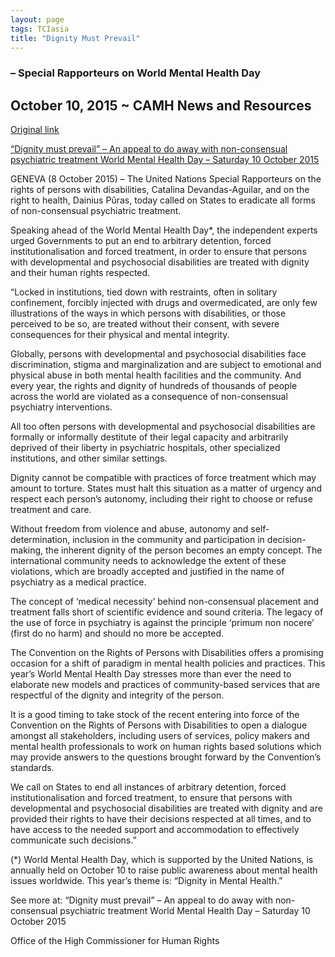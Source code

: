 ```yaml
---
layout: page
tags: TCIasia 
title: "Dignity Must Prevail"
---
```


###  – Special Rapporteurs on World Mental Health Day  
October 10, 2015 ~ CAMH News and Resources	
------------------------------------------
[Original link](https://transformingcommunitiesforinclusion.wordpress.com/2015/10/10/dignity-must-prevail-special-rapporteurs-on-world-mental-health-day)


[“Dignity must prevail” – An appeal to do away with non-consensual psychiatric treatment World Mental Health Day – Saturday 10 October 2015](http://www.ohchr.org/EN/NewsEvents/Pages/DisplayNews.aspx?NewsID=16583&LangID=E)

GENEVA (8 October 2015) – The United Nations Special Rapporteurs on the rights of persons with disabilities, Catalina  Devandas-Aguilar, and on the right to health, Dainius Pûras, today called on States to eradicate all forms of non-consensual psychiatric treatment.

<!--more-->

Speaking ahead of the World Mental Health Day*, the independent experts urged Governments to put an end to arbitrary detention, forced institutionalisation and forced treatment, in order to ensure that persons with developmental and psychosocial disabilities are treated with dignity and their human rights respected.

“Locked in institutions, tied down with restraints, often in solitary confinement, forcibly injected with drugs and overmedicated, are only few illustrations of the ways in which persons with disabilities, or those perceived to be so, are treated without their consent, with severe consequences for their physical and mental integrity.

Globally, persons with developmental and psychosocial disabilities face discrimination, stigma and marginalization and are subject to emotional and physical abuse in both mental health facilities and the community.  And every year, the rights and dignity of hundreds of thousands of people across the world are violated as a consequence of non-consensual psychiatry interventions.

All too often persons with developmental and psychosocial disabilities are formally or informally destitute of their legal capacity and arbitrarily deprived of their liberty in psychiatric hospitals, other specialized institutions, and other similar settings.

Dignity cannot be compatible with practices of force treatment which may amount to torture. States must halt this situation as a matter of urgency and respect each person’s autonomy, including their right to choose or refuse treatment and care.

Without freedom from violence and abuse, autonomy and self-determination, inclusion in the community and participation in decision-making, the inherent dignity of the person becomes an empty concept.  The international community needs to acknowledge the extent of these violations, which are broadly accepted and justified in the name of psychiatry as a medical practice.

The concept of ‘medical necessity’ behind non-consensual placement and treatment falls short of scientific evidence and sound criteria. The legacy of the use of force in psychiatry is against the principle ‘primum non nocere’ (first do no harm) and should no more be accepted.

The Convention on the Rights of Persons with Disabilities offers a promising occasion for a shift of paradigm in mental health policies and practices. This year’s World Mental Health Day stresses more than ever the need to elaborate new models and practices of community-based services that are respectful of the dignity and integrity of the person.

It is a good timing to take stock of the recent entering into force of the Convention on the Rights of Persons with Disabilities to open a dialogue amongst all stakeholders, including users of services, policy makers and mental health professionals to work on human rights based solutions which may provide answers to the questions brought forward by the Convention’s standards.

We call on States to end all instances of arbitrary detention, forced institutionalisation and forced treatment, to ensure that persons with developmental and psychosocial disabilities are treated with dignity and are provided their rights to have their decisions respected at all times, and to have access to the needed support and accommodation to effectively communicate such decisions.”

(*) World Mental Health Day, which is supported by the United Nations, is annually held on October 10 to raise public awareness about mental health issues worldwide. This year’s theme is: “Dignity in Mental Health.”

See more at: “Dignity must prevail” – An appeal to do away with non-consensual psychiatric treatment World Mental Health Day – Saturday 10 October 2015
	
Office of the High Commissioner for Human Rights
